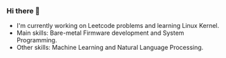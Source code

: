 ### Hi there 👋
- I'm currently working on Leetcode problems and learning Linux Kernel.
- Main skills: Bare-metal Firmware development and System Programming.
- Other skills: Machine Learning and Natural Language Processing.
<!--
**tommyvsfu1/tommyvsfu1** is a ✨ _special_ ✨ repository because its `README.md` (this file) appears on your GitHub profile.

Here are some ideas to get you started:

- 🔭 I’m currently working on ...
- 🌱 I’m currently learning ...
- 👯 I’m looking to collaborate on ...
- 🤔 I’m looking for help with ...
- 💬 Ask me about ...
- 📫 How to reach me: ...
- 😄 Pronouns: ...
- ⚡ Fun fact: ...
-->
